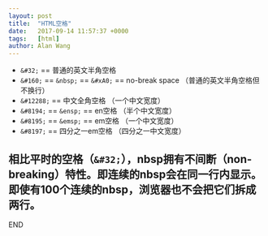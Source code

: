 ```yaml
---
layout: post
title:  "HTML空格"
date:   2017-09-14 11:57:37 +0000
tags:   [html]
author: Alan Wang
---
```

- `&#32;` == 普通的英文半角空格
- `&#160;` == `&nbsp;` == `&#xA0;` == no-break space （普通的英文半角空格但不换行）
- `&#12288;` == 中文全角空格 （一个中文宽度）
- `&#8194;` == `&ensp;` == en空格 （半个中文宽度）
- `&#8195;` == `&emsp;` == em空格 （一个中文宽度）
- `&#8197;` == 四分之一em空格 （四分之一中文宽度）

相比平时的空格（`&#32;`），nbsp拥有不间断（non-breaking）特性。即连续的nbsp会在同一行内显示。即使有100个连续的nbsp，浏览器也不会把它们拆成两行。
---
END
